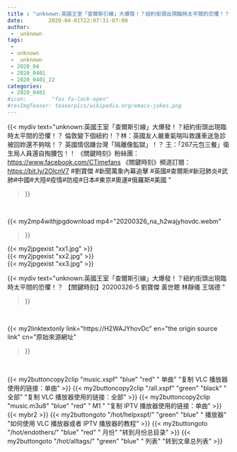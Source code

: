 ```yaml
---
title : "unknown:英國王室「查爾斯引線」大爆發！？紐約街頭出現臨時太平間的恐懼！？ 【關鍵時刻】20200326-5 劉寶傑 黃世聰 林靜儀 王瑞德 "
date:        2020-04-01T22:07:31-07:00
author:
 - _unknown
tags:
 - 
 - unknown
 - _unknown
 - 2020_04
 - 2020_0401
 - 2020_0401_22
categories:
 - 2020_0401
#icon:        "fas fa-lock-open"
#resImgTeaser: teaserpics/wikipedia.org/emacs-jokes.png
---
```







{{< mydiv text="unknown:英國王室「查爾斯引線」大爆發！？紐約街頭出現臨時太平間的恐懼！？ 倫敦變下個紐約！？林：英國友人嚴重氣喘叫救護車送急診 被回妳還不夠喘！？ 英國情侶嫌台灣「隔離像監獄」！？ 王：「267元包三餐」衛生局人員還自掏腰包！！  《關鍵時刻》粉絲團：https://www.facebook.com/CTimefans 《關鍵時刻》頻道訂閱：https://bit.ly/2OlcnV7  #劉寶傑 #新聞萬象內幕追擊 #英國#查爾斯#新冠肺炎#武肺#中國#大陸#疫情#防疫#日本#東京#奧運#俄羅斯#美國 "
>}}
<br>


{{< my2mp4withjpgdownload mp4="20200326_na_h2wajyhovdc.webm"
>}}

{{< my2jpgexist "xx1.jpg" >}}<br>
{{< my2jpgexist "xx2.jpg" >}}<br>
{{< my2jpgexist "xx3.jpg" >}}<br>



{{< mydiv text="unknown:英國王室「查爾斯引線」大爆發！？紐約街頭出現臨時太平間的恐懼！？ 【關鍵時刻】20200326-5 劉寶傑 黃世聰 林靜儀 王瑞德 "
>}}
<br>

{{< my2linktextonly link="https://H2WAJYhovDc"
en="the origin source link" cn="原始來源網址"
>}}


<br>


{{< my2buttoncopy2clip "music.xspf"        "blue"   "red"    " 单曲"  "复制 VLC 播放器使用的链接：单曲" >}} {{< my2buttoncopy2clip "/all.xspf"         "green"  "black"  " 全部"  "复制 VLC 播放器使用的链接：全部" >}} {{< my2buttoncopy2clip "music.m3u8"        "blue"   "red"    " M1 "    "复制 IPTV 播放器使用的链接：单曲" >}} {{< mybr2 >}} {{< my2buttongoto      "/hot/helpxspf/"    "green"  "blue"   " 播放器" "如何使用 VLC 播放器或者 IPTV 播放器的教程" >}} {{< my2buttongoto      "/hot/endothers/"   "blue"   "red"    " 月份"   "转到月份总目录" >}} {{< my2buttongoto      "/hot/alltags/"     "green"  "blue"   " 列表"   "转到文章总列表" >}} 
